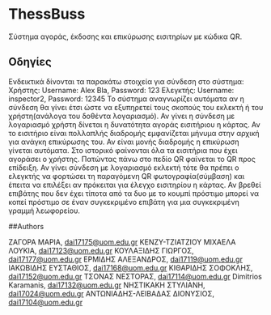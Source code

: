 # ThessBuss

Σύστημα αγοράς, έκδοσης και επικύρωσης εισιτηρίων με κώδικα QR.

## Οδηγίες 

Ενδεικτικά δίνονται τα παρακάτω στοιχεία για σύνδεση στο σύστημα:
Χρήστης:
Username: Alex Bla, Password: 123
Ελεγκτής:
Username: inspector2, Password: 12345
Το σύστημα αναγνωρίζει αυτόματα αν η σύνδεση θα γίνει έτσι ώστε να εξυπηρετεί τους σκοπούς του εκλεκτή ή του χρήστη(ανάλογα του δοθέντα λογαριασμό). 
Αν γίνει η σύνδεση με λογαριασμό χρήστη δίνεται η δυνατότητα αγοράς εισιτήριου η κάρτας. Αν το εισιτήριο είναι πολλαπλής διαδρομής εμφανίζεται μήνυμα στην αρχική για ανάγκη επικύρωσης του. Αν είναι μονής διαδρομής η επικύρωση γίνεται αυτόματα. Στο ιστορικό φαίνονται όλα τα εισιτήρια που έχει αγοράσει ο χρήστης. Πατώντας πάνω στο πεδίο QR φαίνεται το QR προς επίδειξη.
Αν γίνει σύνδεση με λογαριασμό εκλεκτή τότε θα πρέπει ο ελεγκτής να φορτώσει τη παραγόμενη QR φωτογραφία(σύμβαση) και έπειτα να επιλέξει αν πρόκειται για έλεγχο εισιτηρίου η κάρτας. Αν βρεθεί επιβάτης που δεν έχει τίποτα από τα δυο με το κουμπί πρόστιμο μπορεί να κοπεί πρόστιμο σε έναν συγκεκριμένο επιβάτη για μια συγκεκριμένη γραμμή λεωφορείου.

##Authors

ΖΑΓΟΡΑ ΜΑΡΙΑ, dai17175@uom.edu.gr
ΚΕΝΖΥ-ΤΖΙΑΤΖΙΟΥ ΜΙΧΑΕΛΑ ΛΟΥΚΙΑ, dai17123@uom.edu.gr
ΚΟΥΛΑΞΙΔΗΣ ΓΙΩΡΓΟΣ, dai17177@uom.edu.gr
ΕΡΜΙΔΗΣ ΑΛΕΞΑΝΔΡΟΣ, dai17119@uom.edu.gr
ΙΑΚΩΒΙΔΗΣ ΕΥΣΤΑΘΙΟΣ, dai17168@uom.edu.gr
ΚΙΘΑΡΙΔΗΣ ΣΟΦΟΚΛΗΣ, dai17152@uom.edu.gr
ΤΣΟΝΑΣ ΝΕΣΤΟΡΑΣ, dai17114@uom.edu.gr
Dimitrios Karamanis, dai17132@uom.edu.gr
ΝΗΣΤΙΚΑΚΗ ΣΤΥΛΙΑΝΗ, dai17024@uom.edu.gr
ΑΝΤΩΝΙΑΔΗΣ-ΛΕΙΒΑΔΑΣ ΔΙΟΝΥΣΙΟΣ, dai17104@uom.edu.gr
